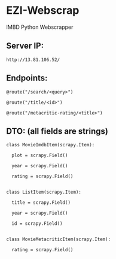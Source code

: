 # EZI-Webscrap
IMBD Python Webscrapper 

## Server IP:

    http://13.81.106.52/


## Endpoints:

    @route("/search/<query>")
  
    @route("/title/<id>")
  
    @route("/metacritic-rating/<title>")
  
  
## DTO: (all fields are strings)

    class MovieImdbItem(scrapy.Item):

      plot = scrapy.Field()
    
      year = scrapy.Field()
    
      rating = scrapy.Field()


    class ListItem(scrapy.Item):

      title = scrapy.Field()
    
      year = scrapy.Field()
    
      id = scrapy.Field()


    class MovieMetacriticItem(scrapy.Item):

      rating = scrapy.Field()
